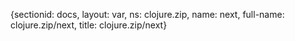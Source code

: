 {sectionid: docs, layout: var, ns: clojure.zip, name: next, full-name: clojure.zip/next,
  title: clojure.zip/next}
